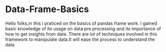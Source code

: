 # Data-Frame-Basics
Hello folks,in this I praticed on the basics of pandas frame work.
I gained basic knowledge of its usage on data pre processing and its importance of how to get insights from data.
There are lot of techniques involved in this framework to  manipulate data.It will ease the process to understand the data

